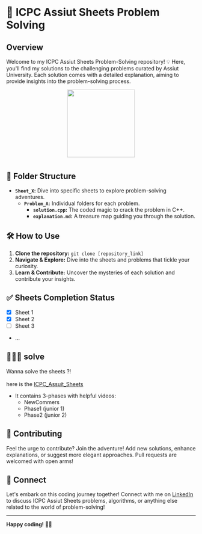 # 🚀 ICPC Assiut Sheets Problem Solving

## Overview

Welcome to my ICPC Assiut Sheets Problem-Solving repository! 💡 Here, you'll find my solutions to the challenging problems curated by Assiut University. Each solution comes with a detailed explanation, aiming to provide insights into the problem-solving process.

<p align="center" style="margin-bottom: 10mm;">
  <img height="180" src="https://media.giphy.com/media/Ztzt8zhmmpVPUiSNMX/giphy.gif" />
</p>

## 📁 Folder Structure

- **`Sheet_X`:** Dive into specific sheets to explore problem-solving adventures.
  - **`Problem_A`:** Individual folders for each problem.
    - **`solution.cpp`:** The coded magic to crack the problem in C++.
    - **`explanation.md`:** A treasure map guiding you through the solution.

## 🛠️ How to Use

1. **Clone the repository:** `git clone [repository_link]`
2. **Navigate & Explore:** Dive into the sheets and problems that tickle your curiosity.
3. **Learn & Contribute:** Uncover the mysteries of each solution and contribute your insights.

## ✅ Sheets Completion Status

- [x] Sheet 1
- [x] Sheet 2
- [ ] Sheet 3
- ...

## 👨‍💻🤖 solve

  Wanna solve the sheets ?! <br>                                 
  here is the [ICPC_Assuit_Sheets](https://docs.google.com/spreadsheets/u/0/d/1EbbsotAwb0zuuwxyzs8l2qh8twqw-sNcNbAjCK1kXaE/htmlview#)
- It contains 3-phases with helpful videos:
  - NewCommers
  - Phase1 (junior 1)
  - Phase2 (junior 2)

## 🌟 Contributing

Feel the urge to contribute? Join the adventure! Add new solutions, enhance explanations, or suggest more elegant approaches. Pull requests are welcomed with open arms!

## 🤝 Connect

Let's embark on this coding journey together! Connect with me on [LinkedIn](https://www.linkedin.com/in/seif-eldarageely-a27125227/) to discuss ICPC Assiut Sheets problems, algorithms, or anything else related to the world of problem-solving!

---

**Happy coding!** 🚀✨
